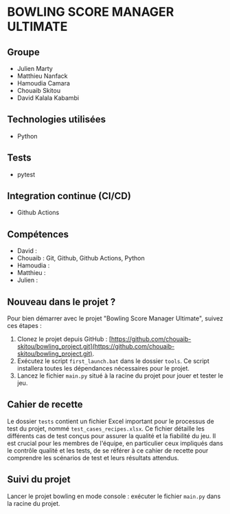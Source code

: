 # BOWLING SCORE MANAGER ULTIMATE

## Groupe
- Julien Marty
- Matthieu Nanfack
- Hamoudia Camara
- Chouaib Skitou
- David Kalala Kabambi

## Technologies utilisées
- Python

## Tests
- pytest

## Integration continue (CI/CD)
- Github Actions

## Compétences
- David : 
- Chouaib : Git, Github, Github Actions, Python
- Hamoudia :
- Matthieu :
- Julien :

## Nouveau dans le projet ?

Pour bien démarrer avec le projet "Bowling Score Manager Ultimate", suivez ces étapes :

1. Clonez le projet depuis GitHub : [https://github.com/chouaib-skitou/bowling_project.git](https://github.com/chouaib-skitou/bowling_project.git).
2. Exécutez le script `first_launch.bat` dans le dossier `tools`. Ce script installera toutes les dépendances nécessaires pour le projet.
3. Lancez le fichier `main.py` situé à la racine du projet pour jouer et tester le jeu.

## Cahier de recette

Le dossier `tests` contient un fichier Excel important pour le processus de test du projet, nommé `test_cases_recipes.xlsx`. Ce fichier détaille les différents cas de test conçus pour assurer la qualité et la fiabilité du jeu. Il est crucial pour les membres de l'équipe, en particulier ceux impliqués dans le contrôle qualité et les tests, de se référer à ce cahier de recette pour comprendre les scénarios de test et leurs résultats attendus.

## Suivi du projet
Lancer le projet bowling en mode console : exécuter le fichier `main.py` dans la racine du projet.
